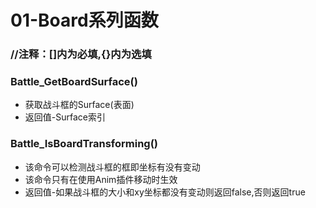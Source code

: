 # 01-Board系列函数
### //注释：[]内为必填,{}内为选填
### Battle_GetBoardSurface()
  - 获取战斗框的Surface(表面)
  - 返回值-Surface索引

### Battle_IsBoardTransforming()
  - 该命令可以检测战斗框的框即坐标有没有变动
  - 该命令只有在使用Anim插件移动时生效
  - 返回值-如果战斗框的大小和xy坐标都没有变动则返回false,否则返回true
